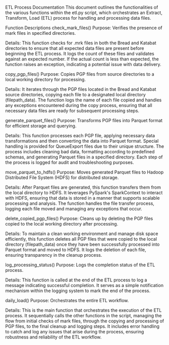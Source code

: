 ETL Process Documentation
This document outlines the functionalities of the various functions within the etl.py script, which orchestrates an Extract, Transform, Load (ETL) process for handling and processing data files.

Function Descriptions
check_mark_files()
Purpose: Verifies the presence of mark files in specified directories.

Details: This function checks for .mrk files in both the Bread and Katabat directories to ensure that all expected data files are present before beginning the ETL process. It logs the count of these files and validates against an expected number. If the actual count is less than expected, the function raises an exception, indicating a potential issue with data delivery.

copy_pgp_files()
Purpose: Copies PGP files from source directories to a local working directory for processing.

Details: It iterates through the PGP files located in the Bread and Katabat source directories, copying each file to a designated local directory (filepath_data). The function logs the name of each file copied and handles any exceptions encountered during the copy process, ensuring that all necessary data files are ready for subsequent processing steps.

generate_parquet_files()
Purpose: Transforms PGP files into Parquet format for efficient storage and querying.

Details: This function processes each PGP file, applying necessary data transformations and then converting the data into Parquet format. Special handling is provided for QueueExport files due to their unique structure. The process includes cleaning bad data, formatting according to predefined schemas, and generating Parquet files in a specified directory. Each step of the process is logged for audit and troubleshooting purposes.

move_parquet_to_hdfs()
Purpose: Moves generated Parquet files to Hadoop Distributed File System (HDFS) for distributed storage.

Details: After Parquet files are generated, this function transfers them from the local directory to HDFS. It leverages PySpark's SparkContext to interact with HDFS, ensuring that data is stored in a manner that supports scalable processing and analysis. The function handles the file transfer process, logging each file moved and managing any exceptions that occur.

delete_copied_pgp_files()
Purpose: Cleans up by deleting the PGP files copied to the local working directory after processing.

Details: To maintain a clean working environment and manage disk space efficiently, this function deletes all PGP files that were copied to the local directory (filepath_data) once they have been successfully processed into Parquet format and moved to HDFS. It logs the deletion of each file, ensuring transparency in the cleanup process.

log_processing_status()
Purpose: Logs the completion status of the ETL process.

Details: This function is called at the end of the ETL process to log a message indicating successful completion. It serves as a simple notification mechanism within the logging system to mark the end of the process.

daily_load()
Purpose: Orchestrates the entire ETL workflow.

Details: This is the main function that orchestrates the execution of the ETL process. It sequentially calls the other functions in the script, managing the flow from initial checks of mark files, through the copying and processing of PGP files, to the final cleanup and logging steps. It includes error handling to catch and log any issues that arise during the process, ensuring robustness and reliability of the ETL workflow.
